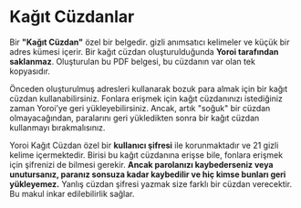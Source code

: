 # Kağıt Cüzdanlar

Bir **"Kağıt Cüzdan"** özel bir belgedir. gizli anımsatıcı kelimeler ve küçük bir adres kümesi içerir. Bir kağıt cüzdan oluşturulduğunda **Yoroi tarafından saklanmaz**. Oluşturulan bu PDF belgesi, bu cüzdanın var olan tek kopyasıdır.

Önceden oluşturulmuş adresleri kullanarak bozuk para almak için bir kağıt cüzdan kullanabilirsiniz. Fonlara erişmek için kağıt cüzdanınızı istediğiniz zaman Yoroi’ye geri yükleyebilirsiniz. Ancak, artık "soğuk" bir cüzdan olmayacağından, paralarını geri yükledikten sonra bir kağıt cüzdan kullanmayı bırakmalısınız.

Yoroi Kağıt Cüzdan özel bir **kullanıcı şifresi** ile korunmaktadır ve 21 gizli kelime içermektedir. Birisi bu kağıt cüzdanına erişse bile, fonlara erişmek için şifrenizi de bilmesi gerekir. **Ancak parolanızı kaybederseniz veya unutursanız, paranız sonsuza kadar kaybedilir ve hiç kimse bunları geri yükleyemez.** Yanlış cüzdan şifresi yazmak size farklı bir cüzdan verecektir. Bu makul inkar edilebilirlik sağlar.